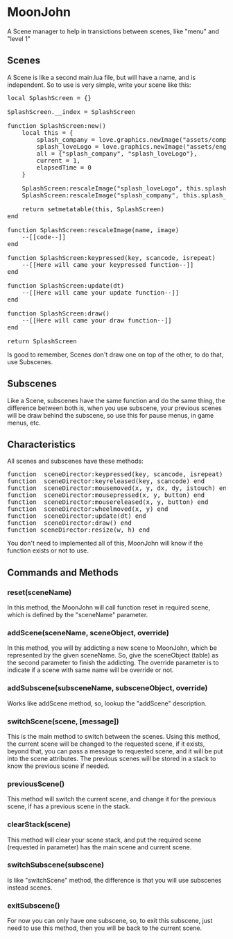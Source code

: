 # MoonJohn

A Scene manager to help in transictions between scenes, like "menu" and "level 1"

## Scenes

A Scene is like a second main.lua file, but will have a name, and is independent. So to use is very simple, write your scene like this:
<pre>
local SplashScreen = {}

SplashScreen.__index = SplashScreen

function SplashScreen:new()
    local this = {
        splash_company = love.graphics.newImage("assets/company_logo.png"),
        splash_loveLogo = love.graphics.newImage("assets/engine_logo.png"),
        all = {"splash_company", "splash_loveLogo"},
        current = 1,
        elapsedTime = 0
    }
    
    SplashScreen:rescaleImage("splash_loveLogo", this.splash_loveLogo)
    SplashScreen:rescaleImage("splash_company", this.splash_company)
    
    return setmetatable(this, SplashScreen)
end

function SplashScreen:rescaleImage(name, image)
    --[[code--]]
end

function SplashScreen:keypressed(key, scancode, isrepeat)
    --[[Here will came your keypressed function--]]
end

function SplashScreen:update(dt)
    --[[Here will came your update function--]]
end

function SplashScreen:draw()
    --[[Here will came your draw function--]]
end

return SplashScreen
</pre>

Is good to remember, Scenes don't draw one on top of the other, to do that, use Subscenes.

## Subscenes
Like a Scene, subscenes have the same function and do the same thing, the difference between both is, when you use subscene, your previous scenes will be draw behind the subscene, so use this for pause menus, in game menus, etc.

## Characteristics

All scenes and subscenes have these methods:
<pre>
function  sceneDirector:keypressed(key, scancode, isrepeat) end
function  sceneDirector:keyreleased(key, scancode) end
function  sceneDirector:mousemoved(x, y, dx, dy, istouch) end
function  sceneDirector:mousepressed(x, y, button) end
function  sceneDirector:mousereleased(x, y, button) end
function  sceneDirector:wheelmoved(x, y) end
function  sceneDirector:update(dt) end
function  sceneDirector:draw() end
function sceneDirector:resize(w, h) end
</pre>
You don't need to implemented all of this, MoonJohn will know if the function exists or not to use.

## Commands and Methods

### reset(sceneName)

In this method, the MoonJohn will call function reset in required scene, which is defined by the "sceneName" parameter.

### addScene(sceneName, sceneObject, override)

In this method, you will by addicting a new scene to MoonJohn, which be represented by the given sceneName. So, give the sceneObject (table) as the second parameter to finish the addicting. The override parameter is to indicate if a scene with same name will be override or not.

### addSubscene(subsceneName, subsceneObject, override)

Works like addScene method, so, lookup the "addScene" description.

### switchScene(scene, [message])

This is the main method to switch between the scenes. Using this method, the current scene will be changed to the requested scene, if it exists, beyond that, you can pass a message to requested scene, and it will be put into the scene attributes. The previous scenes will be stored in a stack to know the previous scene if needed.

### previousScene()

This method will switch the current scene, and change it for the previous scene, if has a previous scene in the stack.

### clearStack(scene)

This method will clear your scene stack, and put the required scene (requested in parameter) has the main scene and current scene.

### switchSubscene(subscene)

Is like "switchScene" method, the difference is that you will use subscenes instead scenes.

### exitSubscene()

For now you can only have one subscene, so, to exit this subscene, just need to use this method, then you will be back to the current scene.

